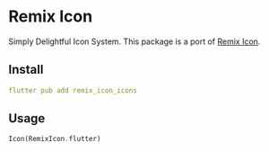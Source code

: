# Remix Icon

Simply Delightful Icon System.
This package is a port of [Remix Icon](https://remixicon.com).

## Install

```yaml
flutter pub add remix_icon_icons
```

## Usage

```dart
Icon(RemixIcon.flutter)
```
